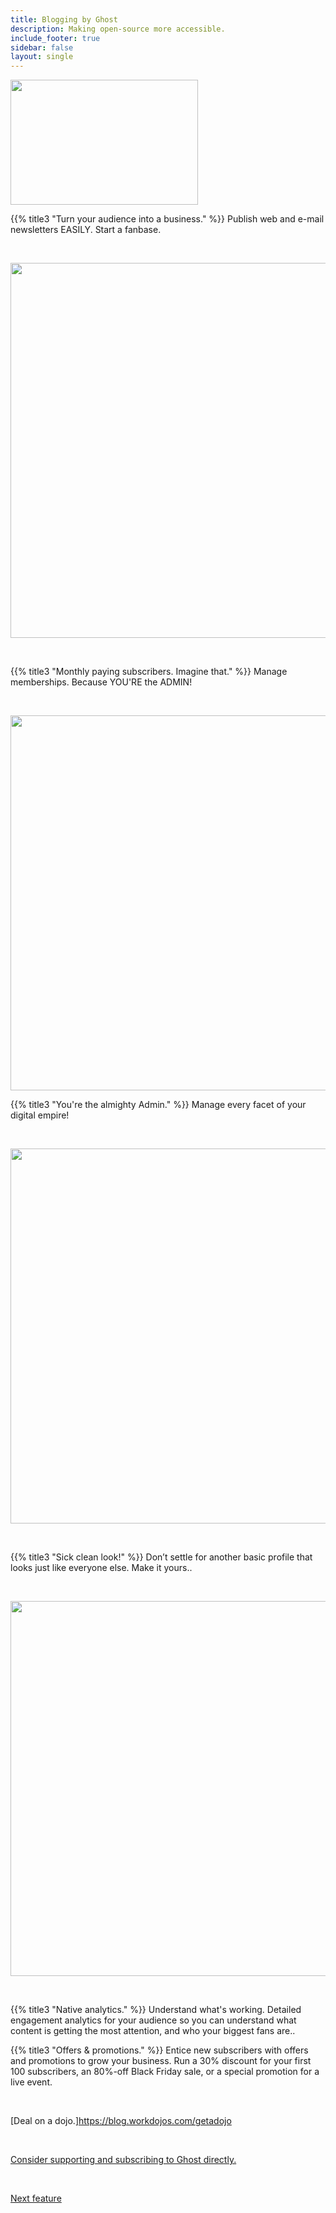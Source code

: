 ```yaml
---
title: Blogging by Ghost
description: Making open-source more accessible.
include_footer: true
sidebar: false
layout: single
---
```

<img src="https://workmates.live/wp-content/uploads/2022/11/ghost-black-logo.png" 
     width="300" 
     height="200" />

{{% title3 "Turn your audience into a business." %}}
Publish web and e-mail newsletters EASILY.  Start a fanbase.

<br>

<img src="/uploads/ghost 2.jpg" 
     width="600" 
     height="600" />

<br>

{{% title3 "Monthly paying subscribers.  Imagine that." %}}
Manage memberships.  Because YOU'RE the ADMIN!

<br>

<img src="/uploads/ghost 4.jpg" 
     width="600" 
     height="600" />




{{% title3 "You're the almighty Admin." %}}
Manage every facet of your digital empire!

<br>  

<img src="/uploads/ghost 5.jpg" 
     width="600" 
     height="600" />

<br>  
  

{{% title3 "Sick clean look!" %}}
Don’t settle for another basic profile that looks just like everyone else. Make it yours..

<br>

<img src="/uploads/ghost 1.jpg" 
     width="600" 
     height="600" />

<br>  

{{% title3 "Native analytics." %}}
Understand what's working. Detailed engagement analytics for your audience so you can understand what content is getting the most attention, and who your biggest fans are..



{{% title3 "Offers & promotions." %}}
Entice new subscribers with offers and promotions to grow your business. Run a 30% discount for your first 100 subscribers, an 80%-off Black Friday sale, or a special promotion for a live event.

<br>





[Deal on a dojo.]https://blog.workdojos.com/getadojo 

 <br>

 <a href="https://ghost.org/">Consider supporting and subscribing to Ghost directly.</a> 

 <br>

 <a href="https://workdojos.com/features/chat">Next feature</a> 

